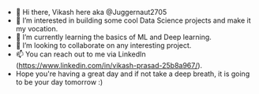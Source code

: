 - 👋 Hi there, Vikash here aka @Juggernaut2705 
- 👀 I’m interested in building some cool Data Science projects and make it my vocation. 
- 🌱 I’m currently learning the basics of ML and Deep learning. 
- 💞️ I’m looking to collaborate on any interesting project. 
- 📫 You can reach out to me via LinkedIn (https://www.linkedin.com/in/vikash-prasad-25b8a967/). 
- Hope you're having a great day and if not take a deep breath, it is going to be your day tomorrow :)

<!---
Juggernaut2705/Juggernaut2705 is a ✨ special ✨ repository because its `README.md` (this file) appears on your GitHub profile.
You can click the Preview link to take a look at your changes.
--->
